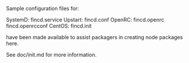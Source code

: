 Sample configuration files for:

SystemD: fincd.service
Upstart: fincd.conf
OpenRC:  fincd.openrc
         fincd.openrcconf
CentOS:  fincd.init

have been made available to assist packagers in creating node packages here.

See doc/init.md for more information.
